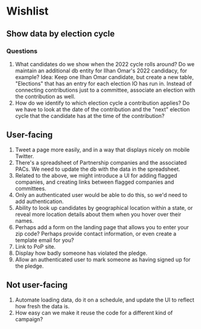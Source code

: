 # Wishlist


## Show data by election cycle

### Questions
1. What candidates do we show when the 2022 cycle rolls around? Do we maintain an additional db entity for
   Ilhan Omar's 2022 candidacy, for example?
   Idea: Keep one Ilhan Omar candidate, but create a new table, "Elections" that has an entry for each election IO has run in.
   Instead of connecting contributions just to a committee, associate an election with the contribution as well.
1. How do we identify to which election cycle a contribution applies? Do we have to look at the date of the contribution
   and the "next" election cycle that the candidate has at the time of the contribution?

## User-facing

1. Tweet a page more easily, and in a way that displays nicely on mobile Twitter.
1. There's a spreadsheet of Partnership companies and the associated PACs. We need to
   update the db with the data in the spreadsheet.
1. Related to the above, we might introduce a UI for adding flagged companies, and creating links between
   flagged companies and committees.
1. Only an authenticated user would be able to do this, so we'd need to add
   authentication.
1. Ability to look up candidates by geographical location within a state, or reveal more
   location details about them when you hover over their names.
1. Perhaps add a form on the landing page that allows you to enter your zip code? Perhaps provide
   contact information, or even create a template email for you?
1. Link to PoP site.
1. Display how badly someone has violated the pledge.
1. Allow an authenticated user to mark someone as having signed up for the pledge.

## Not user-facing
1. Automate loading data, do it on a schedule, and update the UI to reflect how
   fresh the data is.
1. How easy can we make it reuse the code for a different kind of campaign?


